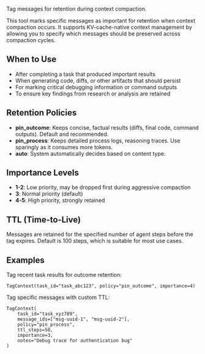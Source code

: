 Tag messages for retention during context compaction.

This tool marks specific messages as important for retention when context compaction occurs.
It supports KV-cache-native context management by allowing you to specify which messages
should be preserved across compaction cycles.

## When to Use

- After completing a task that produced important results
- When generating code, diffs, or other artifacts that should persist
- For marking critical debugging information or command outputs
- To ensure key findings from research or analysis are retained

## Retention Policies

- **pin_outcome**: Keeps concise, factual results (diffs, final code, command outputs). Default and recommended.
- **pin_process**: Keeps detailed process logs, reasoning traces. Use sparingly as it consumes more tokens.
- **auto**: System automatically decides based on content type.

## Importance Levels

- **1-2**: Low priority, may be dropped first during aggressive compaction
- **3**: Normal priority (default)
- **4-5**: High priority, strongly retained

## TTL (Time-to-Live)

Messages are retained for the specified number of agent steps before the tag expires.
Default is 100 steps, which is suitable for most use cases.

## Examples

Tag recent task results for outcome retention:
```
TagContext(task_id="task_abc123", policy="pin_outcome", importance=4)
```

Tag specific messages with custom TTL:
```
TagContext(
    task_id="task_xyz789",
    message_ids=["msg-uuid-1", "msg-uuid-2"],
    policy="pin_process",
    ttl_steps=50,
    importance=3,
    notes="Debug trace for authentication bug"
)
```

